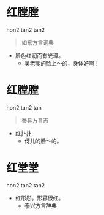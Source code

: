 # 红膛膛
hon2 tan2 tan2
> 如东方言词典
- 脸色红润而有光泽。
  - 吴老爹的脸上～的，身体好啊！

# 红膛膛
hon2 tan2 tan
> 泰县方言志
- 红扑扑
  - 伢儿的脸～的。

# 红堂堂
hon2 tan2 tan2
+ 红彤彤。形容很红。
  * 泰兴方言辞典
